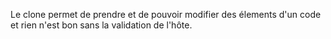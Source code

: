 Le clone permet de prendre et de pouvoir modifier des élements d'un code et rien n'est bon sans la validation de l'hôte.
